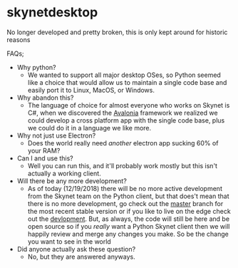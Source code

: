 # skynetdesktop
No longer developed and pretty broken, this is only kept around for historic reasons

FAQs;
- Why python?
    - We wanted to support all major desktop OSes, so Python seemed like a choice that would allow us to maintain a single code base and easily port it to Linux, MacOS, or Windows.
- Why abandon this?
    - The language of choice for almost everyone who works on Skynet is C#, when we discovered the [Avalonia](http://avaloniaui.net) framework we realized we could develop a cross platform app with the single code base, plus we could do it in a language we like more.
- Why not just use Electron?
     - Does the world really need *another* electron app sucking 60% of your RAM?
- Can I and use this?
     - Well you can run this, and it'll probably work mostly but this isn't actually a working client.
- Will there be any more development?
     - As of today (12/19/2018) there will be no more active development from the Skynet team on the Python client, but that does't mean that there is no more development, go check out the [master](https://github.com/SkynetGames/skynetdesktop/tree/master) branch for the most recent stable version or if you like to live on the edge check out the [devlopment](https://github.com/SkynetGames/skynetdesktop/tree/development). But, as always, the code will still be here and be open source so if you *really* want a Python Skynet client then we will happily review and merge any changes you make. So be the change you want to see in the world
- Did anyone actually ask these question?
     - No, but they are answered anyways.
